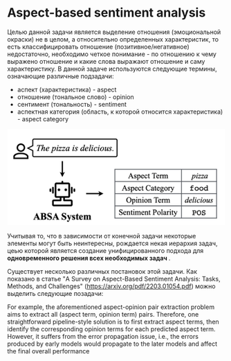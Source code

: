 # Aspect-based sentiment analysis
Целью данной задачи является выделение отношения (эмоциональной окраски) не в целом, а относительно определенных характеристик, то есть классифицировать отношение (позитивное/негативное) недостаточно, необходимо четкое понимание - по отношению к чему выражено отношение и какие слова выражают отношение и саму характеристику.
В данной задаче используются следующие термины, означающие различные подзадачи:
- аспект (характеристика) - aspect
- отношение (тональное слово) - opinion
- сентимент (тональность) - sentiment
- аспектная категория (область, к которой относится характеристика) - aspect category

![elements of absa](pics/absa_1.png "Elements of ABSA")

Учитывая то, что в зависимости от конечной задачи некоторые элементы могут быть неинтересны, рождается некая иерархия задач, цеью которой является создание унифицированного подхода для <b> одновременного решения всех необходимых задач </b>.

Существует несколько различных постановок этой задачи. Как показано в статье "A Survey on Aspect-Based Sentiment Analysis: Tasks, Methods, and Challenges" (https://arxiv.org/pdf/2203.01054.pdf) можно выделить следующие позадачи:



For
example, the aforementioned aspect-opinion pair extraction
problem aims to extract all (aspect term, opinion term) pairs.
Therefore, one straightforward pipeline-style solution is to
first extract aspect terms, then identify the corresponding
opinion terms for each predicted aspect term.
However, it suffers from the error propagation issue,
i.e., the errors produced by early models would propagate
to the later models and affect the final overall performance
